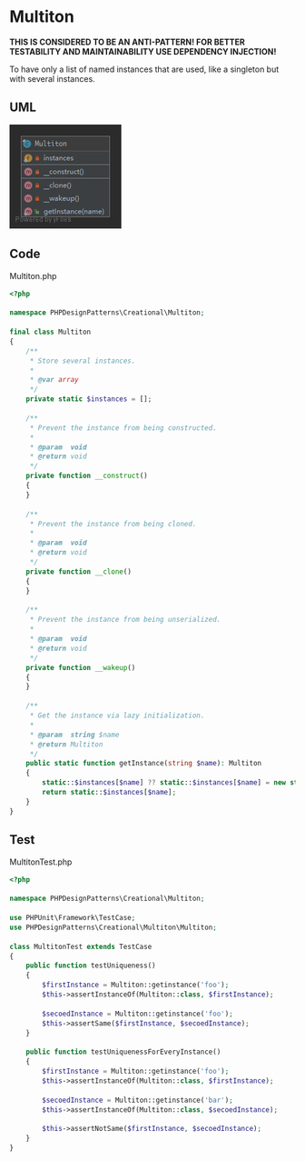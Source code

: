 # Multiton

**THIS IS CONSIDERED TO BE AN ANTI-PATTERN! FOR BETTER TESTABILITY AND MAINTAINABILITY USE DEPENDENCY INJECTION!**

To have only a list of named instances that are used, like a singleton but with several instances.

## UML

![Multiton](Multiton.png)

## Code

Multiton.php

```php
<?php

namespace PHPDesignPatterns\Creational\Multiton;

final class Multiton
{
    /**
     * Store several instances.
     *
     * @var array
     */
    private static $instances = [];

    /**
     * Prevent the instance from being constructed.
     *
     * @param  void
     * @return void
     */
    private function __construct()
    {
    }

    /**
     * Prevent the instance from being cloned.
     *
     * @param  void
     * @return void
     */
    private function __clone()
    {
    }

    /**
     * Prevent the instance from being unserialized.
     *
     * @param  void
     * @return void
     */
    private function __wakeup()
    {
    }

    /**
     * Get the instance via lazy initialization.
     *
     * @param  string $name
     * @return Multiton
     */
    public static function getInstance(string $name): Multiton
    {
        static::$instances[$name] ?? static::$instances[$name] = new static;
        return static::$instances[$name];
    }
}

```

## Test

MultitonTest.php

```php
<?php

namespace PHPDesignPatterns\Creational\Multiton;

use PHPUnit\Framework\TestCase;
use PHPDesignPatterns\Creational\Multiton\Multiton;

class MultitonTest extends TestCase
{
    public function testUniqueness()
    {
        $firstInstance = Multiton::getinstance('foo');
        $this->assertInstanceOf(Multiton::class, $firstInstance);

        $secoedInstance = Multiton::getinstance('foo');
        $this->assertSame($firstInstance, $secoedInstance);
    }

    public function testUniquenessForEveryInstance()
    {
        $firstInstance = Multiton::getinstance('foo');
        $this->assertInstanceOf(Multiton::class, $firstInstance);

        $secoedInstance = Multiton::getinstance('bar');
        $this->assertInstanceOf(Multiton::class, $secoedInstance);

        $this->assertNotSame($firstInstance, $secoedInstance);
    }
}

```

